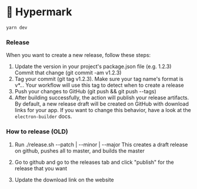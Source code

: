 📓 Hypermark 
=============

```
yarn dev
```


### Release 

When you want to create a new release, follow these steps:

1. Update the version in your project's package.json file (e.g. 1.2.3)
Commit that change (git commit -am v1.2.3)
2. Tag your commit (git tag v1.2.3). Make sure your tag name's format is v*.*.*. Your workflow will use this tag to detect when to create a release
3. Push your changes to GitHub (git push && git push --tags)
4. After building successfully, the action will publish your release artifacts. By default, a new release draft will be created on GitHub with download links for your app. If you want to change this behavior, have a look at the `electron-builder` docs.

### How to release (OLD)

1. Run ./release.sh --patch | --minor | --major
This creates a draft release on github, pushes all to master, and builds the master

2. Go to github and go to the releases tab and click "publish" for the release that you want

3. Update the download link on the website